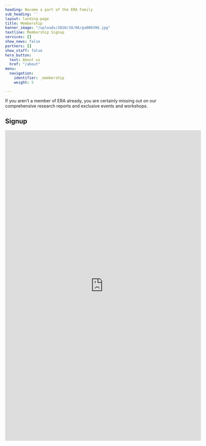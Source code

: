 ```yaml
---
heading: Become a part of the ERA Family
sub_heading: ''
layout: landing-page
title: Membership
banner_image: "/uploads/2020/10/06/ga000396.jpg"
textline: Membership Signup
services: []
show_news: false
partners: []
show_staff: false
hero_button:
  text: About us
  href: "/about"
menu:
  navigation:
    identifier: _membership
    weight: 5

---
```

If you aren’t a member of ERA already, you are certainly missing out on our comprehensive research reports and exclusive events and workshops.

## Signup

<p><iframe src="https://docs.google.com/forms/d/e/1FAIpQLScxEQe2rekK_Vk1_wyWkzy9SuOT5R2Mw4NS_zT6pZzvwZh5Bw/viewform?embedded=true" width="640" height="1015" frameborder="0" marginheight="0" marginwidth="0">Loading…</iframe></p>
